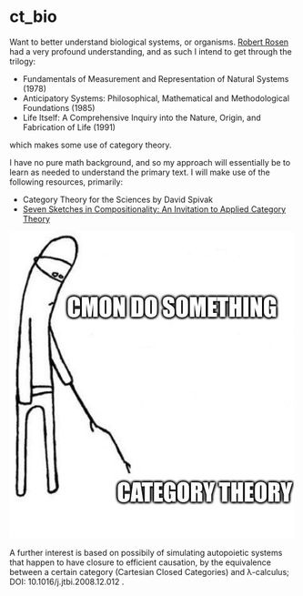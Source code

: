 # ct_bio

Want to better understand biological systems, or organisms. [Robert Rosen](https://en.wikipedia.org/wiki/Robert_Rosen_(biologist)) had a very profound understanding, and as such I intend to get through the trilogy:

- Fundamentals of Measurement and Representation of Natural Systems (1978)
- Anticipatory Systems: Philosophical, Mathematical and Methodological Foundations (1985)
- Life Itself: A Comprehensive Inquiry into the Nature, Origin, and Fabrication of Life (1991)

which makes some use of category theory.

I have no pure math background, and so my approach will essentially be to learn as needed to understand the primary text. I will make use of the following resources, primarily:

- Category Theory for the Sciences by David Spivak
- [Seven Sketches in Compositionality: An Invitation to Applied Category Theory](https://arxiv.org/pdf/1803.05316)

![](ct.jpg)

A further interest is based on possibily of simulating autopoietic systems that happen to have closure to efficient causation, by the equivalence between a certain category (Cartesian Closed Categories) and λ-calculus; DOI: 10.1016/j.jtbi.2008.12.012 .